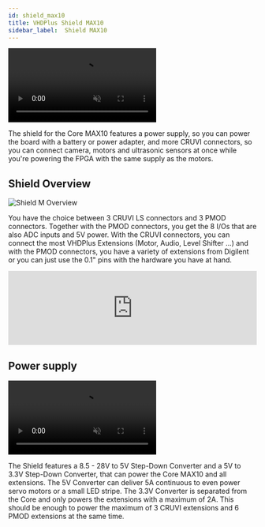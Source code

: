 ```yaml
---
id: shield_max10
title: VHDPlus Shield MAX10
sidebar_label:  Shield MAX10
---
```


<video muted autoPlay loop><source src="/img/vhdpshield/Shield.webm" type="video/webm"/>Your browser does not support the video tag. You can download the video anyway.</video>

The shield for the Core MAX10 features a power supply, so you can power the board with a battery or power adapter, and more CRUVI connectors, so you can connect camera, motors and ultrasonic sensors at once while you're powering the FPGA with the same supply as the motors.

## Shield Overview
![Shield M Overview](/img/vhdpshield/Items3.png)

You have the choice between 3 CRUVI LS connectors and 3 PMOD connectors. Together with the PMOD connectors, you get the 8 I/Os that are also ADC inputs and 5V power.
With the CRUVI connectors, you can connect the most VHDPlus Extensions (Motor, Audio, Level Shifter ...) and with the PMOD connectors, you have a variety of extensions from Digilent or you can just use the 0.1" pins with the hardware you have at hand.

<div class="fluidMedia"><iframe id="ytplayer" type="text/html" width="100%" src="https://www.youtube.com/embed/SV16yFcKwF8?autoplay=0&origin=http://vhdplus.com" frameborder="0" allowFullScreen></iframe></div>

## Power supply
<video muted autoPlay><source src="/img/vhdpshield/Zoom_Power.mp4" type="video/mp4"/>Your browser does not support the video tag. You can download the video anyway.</video>

The Shield features a 8.5 - 28V to 5V Step-Down Converter and a 5V to 3.3V Step-Down Converter, that can power the Core MAX10 and all extensions. 
The 5V Converter can deliver 5A continuous to even power servo motors or a small LED stripe.
The 3.3V Converter is separated from the Core and only powers the extensions with a maximum of 2A. This should be enough to power the maximum of 3 CRUVI extensions and 6 PMOD extensions at the same time.
